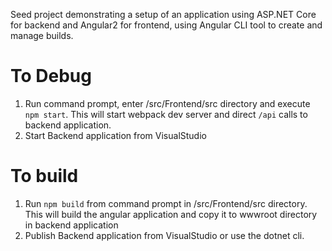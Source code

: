 Seed project demonstrating a setup of an application using ASP.NET Core for backend and Angular2 for frontend, using Angular CLI tool to create and manage builds. 

# To Debug
1. Run command prompt, enter /src/Frontend/src directory and execute `npm start`. This will start webpack dev server and direct `/api` calls to backend application. 
1. Start Backend application from VisualStudio

# To build 
1. Run `npm build` from command prompt in /src/Frontend/src directory. This will build the angular application and copy it to wwwroot directory in backend application
1. Publish Backend application from VisualStudio or use the dotnet cli. 
